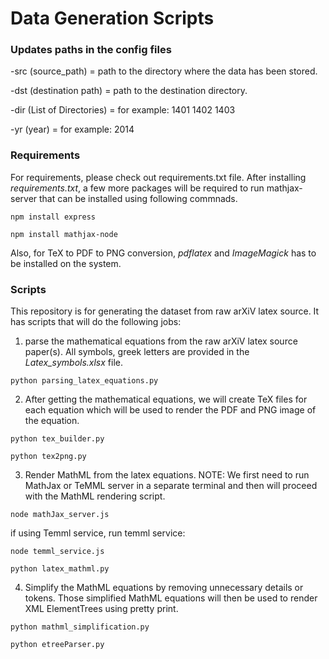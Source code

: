 # Data Generation Scripts


### Updates paths in the config files

-src (source_path) = path to the directory where the data has been stored.  

-dst (destination path) = path to the destination directory.  

-dir (List of Directories) = for example: 1401 1402 1403  

-yr (year) = for example: 2014

### Requirements

For requirements, please check out requirements.txt file. After installing _requirements.txt_, a few more packages will be required to run mathjax-server that can be installed using following commnads. 

```
npm install express
```
```
npm install mathjax-node
```
Also, for TeX to PDF to PNG conversion, _pdflatex_ and _ImageMagick_ has to be installed on the system.

### Scripts

This repository is for generating the dataset from raw arXiV latex source. It has scripts that will do the following jobs:

1) parse the mathematical equations from the raw arXiV latex source paper(s). All symbols, greek letters are provided in the _Latex_symbols.xlsx_ file.
```
python parsing_latex_equations.py
```

2) After getting the mathematical equations, we will create TeX files for each equation which will be used to render the PDF and PNG image of the equation.
```
python tex_builder.py
```
```
python tex2png.py
```

3) Render MathML from the latex equations. NOTE: We first need to run MathJax or TeMML server in a separate terminal and then will proceed with the MathML rendering script.
```
node mathJax_server.js
```
if using Temml service, run temml service:
```
node temml_service.js
```

```
python latex_mathml.py
```

4) Simplify the MathML equations by removing unnecessary details or tokens. Those simplified MathML equations will then be used to render XML ElementTrees using pretty print.
```
python mathml_simplification.py
```
```
python etreeParser.py
```
